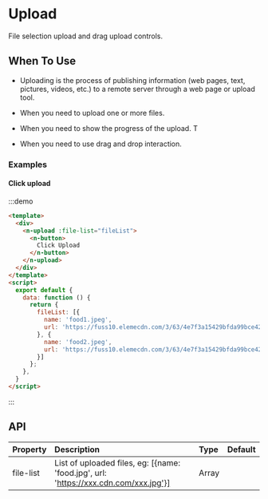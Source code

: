 # Upload
File selection upload and drag upload controls.

## When To Use
- Uploading is the process of publishing information (web pages, text, pictures, videos, etc.) to a remote server through a web page or upload tool.

- When you need to upload one or more files.

- When you need to show the progress of the upload.
T

- When you need to use drag and drop interaction.

### Examples

#### Click upload

:::demo

```html
<template>
  <div>
    <n-upload :file-list="fileList">
      <n-button>
        Click Upload
      </n-button>
    </n-upload>
  </div>
</template>
<script>
  export default {
    data: function () {
      return {
        fileList: [{
          name: 'food1.jpeg',
          url: 'https://fuss10.elemecdn.com/3/63/4e7f3a15429bfda99bce42a18cdd1jpeg.jpeg'
        }, {
          name: 'food2.jpeg',
          url: 'https://fuss10.elemecdn.com/3/63/4e7f3a15429bfda99bce42a18cdd1jpeg.jpeg'
        }]
      };
    },
  }
</script>
```
:::

## API

| Property | Description | Type | Default |
| :--- | :--- | :--- | :--- |
| file-list | List of uploaded files, eg: [{name: 'food.jpg', url: 'https://xxx.cdn.com/xxx.jpg'}] | Array | |